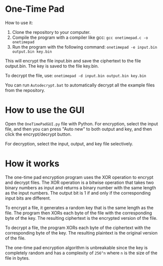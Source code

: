 # One-Time Pad

How to use it:

1. Clone the repository to your computer.
2. Compile the program with a compiler like gcc:
`gcc onetimepad.c -o onetimepad`
3. Run the program with the following command: `onetimepad -e input.bin output.bin key.bin`

This will encrypt the file input.bin and save the ciphertext to the file output.bin. The key is saved to the file key.bin.

To decrypt the file, use: `onetimepad -d input.bin output.bin key.bin`

You can run `Autodecrypt.bat` to automatically decrypt all the example files from the repository.

# How to use the GUI
Open the `OneTimePadGUI.py` file with Python.
For encryption, select the input file, and then you can press "Auto new" to both output and key, and then click the encrypt/decrypt button.

For decryption, select the input, output, and key file selectively.

# How it works

The one-time pad encryption program uses the XOR operation to encrypt and decrypt files. The XOR operation is a bitwise operation that takes two binary numbers as input and returns a binary number with the same length as the input numbers. The output bit is 1 if and only if the corresponding input bits are different.

To encrypt a file, it generates a random key that is the same length as the file. The program then XORs each byte of the file with the corresponding byte of the key. The resulting ciphertext is the encrypted version of the file.

To decrypt a file, the program XORs each byte of the ciphertext with the corresponding byte of the key. The resulting plaintext is the original version of the file.

The one-time pad encryption algorithm is unbreakable since the key is completely random and has a complexity of `256^n` where `n` is the size of the file in bytes.
